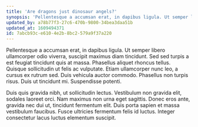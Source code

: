 ```yaml
---
title: 'Are dragons just dinosaur angels?'
synopsis: 'Pellentesque a accumsan erat, in dapibus ligula. Ut semper libero ullamcorper odio viverra, suscipit maximus diam tincidunt. Sed sed turpis a est feugiat tincidunt quis at massa. Phasellus aliquet rhoncus tellus.'
updated_by: a78b77f3-27c6-470b-9800-34bea3daa51b
updated_at: 1609494371
id: 7abcb93c-e610-4e2b-8bc2-579a9f37a220
---
```

Pellentesque a accumsan erat, in dapibus ligula. Ut semper libero ullamcorper odio viverra, suscipit maximus diam tincidunt. Sed sed turpis a est feugiat tincidunt quis at massa. Phasellus aliquet rhoncus tellus. Quisque sollicitudin ut felis ac vulputate. Etiam ullamcorper nunc leo, a cursus ex rutrum sed. Duis vehicula auctor commodo. Phasellus non turpis risus. Duis ut tincidunt mi. Suspendisse potenti.

Duis quis gravida nibh, ut sollicitudin lectus. Vestibulum non gravida elit, sodales laoreet orci. Nam maximus non urna eget sagittis. Donec eros ante, gravida nec dui ut, tincidunt fermentum elit. Duis porta sapien et massa vestibulum faucibus. Fusce ultricies fermentum felis id luctus. Integer consectetur lacus luctus elementum suscipit.